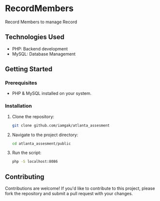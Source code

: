 # RecordMembers

Record Members to manage Record

## Technologies Used
- PHP: Backend development
- MySQL: Database Management

## Getting Started

### Prerequisites
- PHP & MySQL installed on your system. 

### Installation
1. Clone the repository:
    ```bash
    git clone github.com/iamgak/atlanta_assesment
    ```

2. Navigate to the project directory:
    ```bash
    cd atlanta_assesment/public
    ```

3. Run the script:
    ```bash
    php -S localhost:8086
    ```

## Contributing
Contributions are welcome! If you'd like to contribute to this project, please fork the repository and submit a pull request with your changes.

